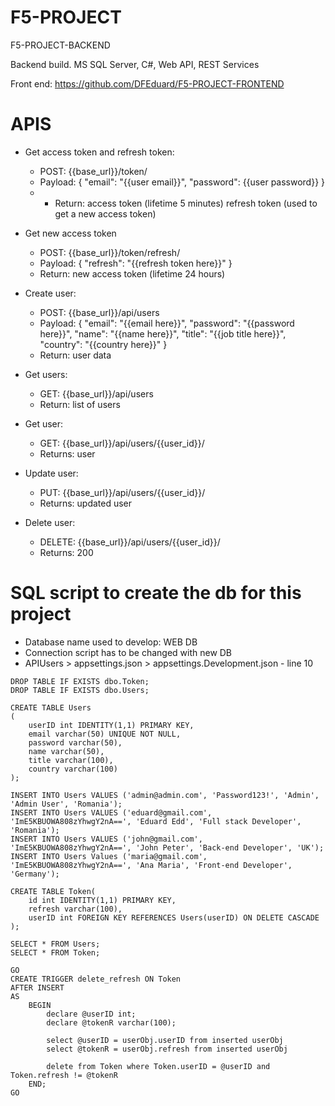 # F5-PROJECT
F5-PROJECT-BACKEND

Backend build. 
MS SQL Server, C#, Web API, REST Services

Front end: https://github.com/DFEduard/F5-PROJECT-FRONTEND

# APIS
- Get access token and refresh token:
  - POST: {{base_url}}/token/
  - Payload: {
    "email": "{{user email}}",
    "password": {{user password}}
  }
  - - Return: access token (lifetime 5 minutes) refresh token (used to get a new access token)
  
- Get new access token
  - POST: {{base_url}}/token/refresh/
  - Payload: {
    "refresh": "{{refresh token here}}"
  }
  - Return: new access token (lifetime 24 hours)
  
  
- Create user: 
  - POST: {{base_url}}/api/users
  - Payload: {
    "email": "{{email here}}",
    "password": "{{password here}}",
    "name": "{{name here}}",
    "title": "{{job title here}}",
    "country": "{{country here}}"
}
  - Return: user data

- Get users: 
  - GET: {{base_url}}/api/users
  - Return: list of users
  
- Get user: 
  - GET: {{base_url}}/api/users/{{user_id}}/
  - Returns: user
  
- Update user: 
  - PUT: {{base_url}}/api/users/{{user_id}}/
  - Returns: updated user
  
- Delete user: 
  - DELETE: {{base_url}}/api/users/{{user_id}}/
  - Returns: 200
 
# SQL script to create the db for this project
- Database name used to develop: WEB DB
- Connection script has to be changed with new DB 
- APIUsers > appsettings.json > appsettings.Development.json - line 10
```
DROP TABLE IF EXISTS dbo.Token;
DROP TABLE IF EXISTS dbo.Users;

CREATE TABLE Users
(
	userID int IDENTITY(1,1) PRIMARY KEY,
	email varchar(50) UNIQUE NOT NULL,
	password varchar(50),
	name varchar(50),
	title varchar(100),
	country varchar(100)
);

INSERT INTO Users VALUES ('admin@admin.com', 'Password123!', 'Admin', 'Admin User', 'Romania');
INSERT INTO Users VALUES ('eduard@gmail.com', 'ImE5KBUOWA808zYhwgY2nA==', 'Eduard Edd', 'Full stack Developer', 'Romania');
INSERT INTO Users VALUES ('john@gmail.com', 'ImE5KBUOWA808zYhwgY2nA==', 'John Peter', 'Back-end Developer', 'UK');
INSERT INTO Users Values ('maria@gmail.com', 'ImE5KBUOWA808zYhwgY2nA==', 'Ana Maria', 'Front-end Developer', 'Germany');

CREATE TABLE Token(
	id int IDENTITY(1,1) PRIMARY KEY,
	refresh varchar(100),
	userID int FOREIGN KEY REFERENCES Users(userID) ON DELETE CASCADE
);

SELECT * FROM Users;
SELECT * FROM Token;

GO
CREATE TRIGGER delete_refresh ON Token
AFTER INSERT
AS
	BEGIN
		declare @userID int;
		declare @tokenR varchar(100);

		select @userID = userObj.userID from inserted userObj
		select @tokenR = userObj.refresh from inserted userObj
		
		delete from Token where Token.userID = @userID and Token.refresh != @tokenR
	END;
GO
```

